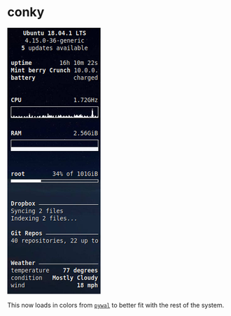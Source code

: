 # conky
![conky screenshot](screenshot.png "conky screenshot")

This now loads in colors from [`pywal`](https://github.com/dylanaraps/pywal) to better fit with the rest of the system.
